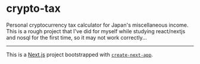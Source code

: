 # crypto-tax

Personal cryptocurrency tax calculator for Japan's miscellaneous income. This is a rough project that I've did for myself while studying react/nextjs and nosql for the first time, so it may not work correctly...

---

This is a [Next.js](https://nextjs.org/) project bootstrapped with [`create-next-app`](https://github.com/vercel/next.js/tree/canary/packages/create-next-app).
